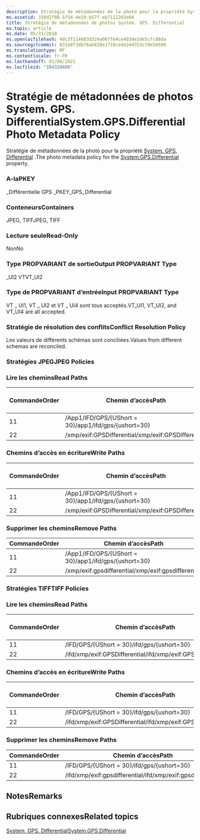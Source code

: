 ```yaml
---
description: Stratégie de métadonnées de la photo pour la propriété System. GPS. Differential.
ms.assetid: 330d1f88-5f54-4e29-b57f-eb7112203e04
title: Stratégie de métadonnées de photos System. GPS. Differential
ms.topic: article
ms.date: 05/31/2018
ms.openlocfilehash: 4dc3f114683d324a067fe4ce4034e2de5cfc88da
ms.sourcegitcommit: 831e8f3db78ab820e1710cede244553c70e50500
ms.translationtype: MT
ms.contentlocale: fr-FR
ms.lasthandoff: 01/08/2021
ms.locfileid: "104320406"
---
```

# <a name="systemgpsdifferential-photo-metadata-policy"></a><span data-ttu-id="b272b-103">Stratégie de métadonnées de photos System. GPS. Differential</span><span class="sxs-lookup"><span data-stu-id="b272b-103">System.GPS.Differential Photo Metadata Policy</span></span>

<span data-ttu-id="b272b-104">Stratégie de métadonnées de la photo pour la propriété [System. GPS. Differential](../properties/props-system-gps-differential.md) .</span><span class="sxs-lookup"><span data-stu-id="b272b-104">The photo metadata policy for the [System.GPS.Differential](../properties/props-system-gps-differential.md) property.</span></span>

### <a name="pkey"></a><span data-ttu-id="b272b-105">A-la</span><span class="sxs-lookup"><span data-stu-id="b272b-105">PKEY</span></span>

<span data-ttu-id="b272b-106">\_Différentielle GPS \_</span><span class="sxs-lookup"><span data-stu-id="b272b-106">PKEY\_GPS\_Differential</span></span>

### <a name="containers"></a><span data-ttu-id="b272b-107">Conteneurs</span><span class="sxs-lookup"><span data-stu-id="b272b-107">Containers</span></span>

<span data-ttu-id="b272b-108">JPEG, TIFF</span><span class="sxs-lookup"><span data-stu-id="b272b-108">JPEG, TIFF</span></span>

### <a name="read-only"></a><span data-ttu-id="b272b-109">Lecture seule</span><span class="sxs-lookup"><span data-stu-id="b272b-109">Read-Only</span></span>

<span data-ttu-id="b272b-110">Non</span><span class="sxs-lookup"><span data-stu-id="b272b-110">No</span></span>

### <a name="output-propvariant-type"></a><span data-ttu-id="b272b-111">Type PROPVARIANT de sortie</span><span class="sxs-lookup"><span data-stu-id="b272b-111">Output PROPVARIANT Type</span></span>

<span data-ttu-id="b272b-112">\_UI2 VT</span><span class="sxs-lookup"><span data-stu-id="b272b-112">VT\_UI2</span></span>

### <a name="input-propvariant-type"></a><span data-ttu-id="b272b-113">Type de PROPVARIANT d’entrée</span><span class="sxs-lookup"><span data-stu-id="b272b-113">Input PROPVARIANT Type</span></span>

<span data-ttu-id="b272b-114">VT \_ UI1, VT \_ UI2 et VT \_ UI4 sont tous acceptés.</span><span class="sxs-lookup"><span data-stu-id="b272b-114">VT\_UI1, VT\_UI2, and VT\_UI4 are all accepted.</span></span>

### <a name="conflict-resolution-policy"></a><span data-ttu-id="b272b-115">Stratégie de résolution des conflits</span><span class="sxs-lookup"><span data-stu-id="b272b-115">Conflict Resolution Policy</span></span>

<span data-ttu-id="b272b-116">Les valeurs de différents schémas sont conciliées.</span><span class="sxs-lookup"><span data-stu-id="b272b-116">Values from different schemas are reconciled.</span></span>

### <a name="jpeg-policies"></a><span data-ttu-id="b272b-117">Stratégies JPEG</span><span class="sxs-lookup"><span data-stu-id="b272b-117">JPEG Policies</span></span>

### <a name="read-paths"></a><span data-ttu-id="b272b-118">Lire les chemins</span><span class="sxs-lookup"><span data-stu-id="b272b-118">Read Paths</span></span>



| <span data-ttu-id="b272b-119">Commande</span><span class="sxs-lookup"><span data-stu-id="b272b-119">Order</span></span> | <span data-ttu-id="b272b-120">Chemin d’accès</span><span class="sxs-lookup"><span data-stu-id="b272b-120">Path</span></span>                      | <span data-ttu-id="b272b-121">Format de disque</span><span class="sxs-lookup"><span data-stu-id="b272b-121">Disk Format</span></span> |
|-------|---------------------------|-------------|
| <span data-ttu-id="b272b-122">1</span><span class="sxs-lookup"><span data-stu-id="b272b-122">1</span></span>     | <span data-ttu-id="b272b-123">/App1/IFD/GPS/{UShort = 30}</span><span class="sxs-lookup"><span data-stu-id="b272b-123">/app1/ifd/gps/{ushort=30}</span></span> | <span data-ttu-id="b272b-124">ushort</span><span class="sxs-lookup"><span data-stu-id="b272b-124">ushort</span></span>      |
| <span data-ttu-id="b272b-125">2</span><span class="sxs-lookup"><span data-stu-id="b272b-125">2</span></span>     | <span data-ttu-id="b272b-126">/xmp/exif:GPSDifferential</span><span class="sxs-lookup"><span data-stu-id="b272b-126">/xmp/exif:GPSDifferential</span></span> | <span data-ttu-id="b272b-127">unicode</span><span class="sxs-lookup"><span data-stu-id="b272b-127">unicode</span></span>     |



 

### <a name="write-paths"></a><span data-ttu-id="b272b-128">Chemins d’accès en écriture</span><span class="sxs-lookup"><span data-stu-id="b272b-128">Write Paths</span></span>



| <span data-ttu-id="b272b-129">Commande</span><span class="sxs-lookup"><span data-stu-id="b272b-129">Order</span></span> | <span data-ttu-id="b272b-130">Chemin d’accès</span><span class="sxs-lookup"><span data-stu-id="b272b-130">Path</span></span>                      | <span data-ttu-id="b272b-131">Format de disque</span><span class="sxs-lookup"><span data-stu-id="b272b-131">Disk Format</span></span> |
|-------|---------------------------|-------------|
| <span data-ttu-id="b272b-132">1</span><span class="sxs-lookup"><span data-stu-id="b272b-132">1</span></span>     | <span data-ttu-id="b272b-133">/App1/IFD/GPS/{UShort = 30}</span><span class="sxs-lookup"><span data-stu-id="b272b-133">/app1/ifd/gps/{ushort=30}</span></span> | <span data-ttu-id="b272b-134">ushort</span><span class="sxs-lookup"><span data-stu-id="b272b-134">ushort</span></span>      |
| <span data-ttu-id="b272b-135">2</span><span class="sxs-lookup"><span data-stu-id="b272b-135">2</span></span>     | <span data-ttu-id="b272b-136">/xmp/exif:GPSDifferential</span><span class="sxs-lookup"><span data-stu-id="b272b-136">/xmp/exif:GPSDifferential</span></span> | <span data-ttu-id="b272b-137">unicode</span><span class="sxs-lookup"><span data-stu-id="b272b-137">unicode</span></span>     |



 

### <a name="remove-paths"></a><span data-ttu-id="b272b-138">Supprimer les chemins</span><span class="sxs-lookup"><span data-stu-id="b272b-138">Remove Paths</span></span>



| <span data-ttu-id="b272b-139">Commande</span><span class="sxs-lookup"><span data-stu-id="b272b-139">Order</span></span> | <span data-ttu-id="b272b-140">Chemin d’accès</span><span class="sxs-lookup"><span data-stu-id="b272b-140">Path</span></span>                      |
|-------|---------------------------|
| <span data-ttu-id="b272b-141">1</span><span class="sxs-lookup"><span data-stu-id="b272b-141">1</span></span>     | <span data-ttu-id="b272b-142">/App1/IFD/GPS/{UShort = 30}</span><span class="sxs-lookup"><span data-stu-id="b272b-142">/app1/ifd/gps/{ushort=30}</span></span> |
| <span data-ttu-id="b272b-143">2</span><span class="sxs-lookup"><span data-stu-id="b272b-143">2</span></span>     | <span data-ttu-id="b272b-144">/xmp/exif:gpsdifferential</span><span class="sxs-lookup"><span data-stu-id="b272b-144">/xmp/exif:gpsdifferential</span></span> |



 

### <a name="tiff-policies"></a><span data-ttu-id="b272b-145">Stratégies TIFF</span><span class="sxs-lookup"><span data-stu-id="b272b-145">TIFF Policies</span></span>

### <a name="read-paths"></a><span data-ttu-id="b272b-146">Lire les chemins</span><span class="sxs-lookup"><span data-stu-id="b272b-146">Read Paths</span></span>



| <span data-ttu-id="b272b-147">Commande</span><span class="sxs-lookup"><span data-stu-id="b272b-147">Order</span></span> | <span data-ttu-id="b272b-148">Chemin d’accès</span><span class="sxs-lookup"><span data-stu-id="b272b-148">Path</span></span>                          | <span data-ttu-id="b272b-149">Format de disque</span><span class="sxs-lookup"><span data-stu-id="b272b-149">Disk Format</span></span> |
|-------|-------------------------------|-------------|
| <span data-ttu-id="b272b-150">1</span><span class="sxs-lookup"><span data-stu-id="b272b-150">1</span></span>     | <span data-ttu-id="b272b-151">/IFD/GPS/{UShort = 30}</span><span class="sxs-lookup"><span data-stu-id="b272b-151">/ifd/gps/{ushort=30}</span></span>          | <span data-ttu-id="b272b-152">ushort</span><span class="sxs-lookup"><span data-stu-id="b272b-152">ushort</span></span>      |
| <span data-ttu-id="b272b-153">2</span><span class="sxs-lookup"><span data-stu-id="b272b-153">2</span></span>     | <span data-ttu-id="b272b-154">/ifd/xmp/exif:GPSDifferential</span><span class="sxs-lookup"><span data-stu-id="b272b-154">/ifd/xmp/exif:GPSDifferential</span></span> | <span data-ttu-id="b272b-155">unicode</span><span class="sxs-lookup"><span data-stu-id="b272b-155">unicode</span></span>     |



 

### <a name="write-paths"></a><span data-ttu-id="b272b-156">Chemins d’accès en écriture</span><span class="sxs-lookup"><span data-stu-id="b272b-156">Write Paths</span></span>



| <span data-ttu-id="b272b-157">Commande</span><span class="sxs-lookup"><span data-stu-id="b272b-157">Order</span></span> | <span data-ttu-id="b272b-158">Chemin d’accès</span><span class="sxs-lookup"><span data-stu-id="b272b-158">Path</span></span>                          | <span data-ttu-id="b272b-159">Format de disque</span><span class="sxs-lookup"><span data-stu-id="b272b-159">Disk Format</span></span> |
|-------|-------------------------------|-------------|
| <span data-ttu-id="b272b-160">1</span><span class="sxs-lookup"><span data-stu-id="b272b-160">1</span></span>     | <span data-ttu-id="b272b-161">/IFD/GPS/{UShort = 30}</span><span class="sxs-lookup"><span data-stu-id="b272b-161">/ifd/gps/{ushort=30}</span></span>          | <span data-ttu-id="b272b-162">ushort</span><span class="sxs-lookup"><span data-stu-id="b272b-162">ushort</span></span>      |
| <span data-ttu-id="b272b-163">2</span><span class="sxs-lookup"><span data-stu-id="b272b-163">2</span></span>     | <span data-ttu-id="b272b-164">/ifd/xmp/exif:GPSDifferential</span><span class="sxs-lookup"><span data-stu-id="b272b-164">/ifd/xmp/exif:GPSDifferential</span></span> | <span data-ttu-id="b272b-165">unicode</span><span class="sxs-lookup"><span data-stu-id="b272b-165">unicode</span></span>     |



 

### <a name="remove-paths"></a><span data-ttu-id="b272b-166">Supprimer les chemins</span><span class="sxs-lookup"><span data-stu-id="b272b-166">Remove Paths</span></span>



| <span data-ttu-id="b272b-167">Commande</span><span class="sxs-lookup"><span data-stu-id="b272b-167">Order</span></span> | <span data-ttu-id="b272b-168">Chemin d’accès</span><span class="sxs-lookup"><span data-stu-id="b272b-168">Path</span></span>                          |
|-------|-------------------------------|
| <span data-ttu-id="b272b-169">1</span><span class="sxs-lookup"><span data-stu-id="b272b-169">1</span></span>     | <span data-ttu-id="b272b-170">/IFD/GPS/{UShort = 30}</span><span class="sxs-lookup"><span data-stu-id="b272b-170">/ifd/gps/{ushort=30}</span></span>          |
| <span data-ttu-id="b272b-171">2</span><span class="sxs-lookup"><span data-stu-id="b272b-171">2</span></span>     | <span data-ttu-id="b272b-172">/ifd/xmp/exif:gpsdifferential</span><span class="sxs-lookup"><span data-stu-id="b272b-172">/ifd/xmp/exif:gpsdifferential</span></span> |



 

## <a name="remarks"></a><span data-ttu-id="b272b-173">Notes</span><span class="sxs-lookup"><span data-stu-id="b272b-173">Remarks</span></span>

## <a name="related-topics"></a><span data-ttu-id="b272b-174">Rubriques connexes</span><span class="sxs-lookup"><span data-stu-id="b272b-174">Related topics</span></span>

<dl> <dt>

[<span data-ttu-id="b272b-175">System. GPS. Differential</span><span class="sxs-lookup"><span data-stu-id="b272b-175">System.GPS.Differential</span></span>](../properties/props-system-gps-differential.md)
</dt> </dl>

 

 
